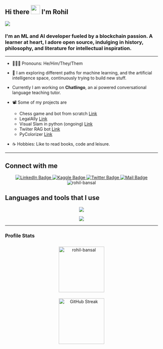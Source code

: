 ## Hi there <img src="https://raw.githubusercontent.com/MartinHeinz/MartinHeinz/master/wave.gif" width="30px" height="30px"> I'm Rohil  

<img src="https://user-images.githubusercontent.com/74038190/225813708-98b745f2-7d22-48cf-9150-083f1b00d6c9.gif" />


### I'm an ML and AI developer fueled by a blockchain passion. A learner at heart, I adore open source, indulging in history, philosophy, and literature for intellectual inspiration.

---

- 👨🏻‍💻 Pronouns: He/Him/They/Them
- 🔭 I am exploring different paths for machine learning, and the artificial intelligence space, continuously trying to build new stuff.
- Currently I am working on **Chatlingo**, an ai powered conversational language teaching tutor.
- 📽️ Some of my projects are
  - Chess game and bot from scratch <a href="https://github.com/realrohilbansal/chessdotai">Link</a>
  - LegalAlly <a href="https://github.com/realrohilbansal/legalaibot">Link</a>
  - Visual Slam in python (ongoing) <a href="https://github.com/realrohilbansal/visual-slam-py">Link</a>
  - Twiiter RAG bot <a href="https://github.com/realrohilbansal/twitter-rag-bot">Link</a>
  - PyColorizer <a href="https://github.com/realrohilbansal/pycolorizer">Link<a>
  
- ☕ Hobbies: Like to read books, code and leisure.

---

## Connect with me


<div>
  <div id="badges" align="center">
      <a href="https://www.linkedin.com/in/realrohilbansal">
      	<img src="https://img.shields.io/badge/LinkedIn-blue?style=for-the-badge&logo=linkedin&logoColor=white" alt="LinkedIn Badge"/>
      </a>
      <a href="https://www.kaggle.com/realrohilbansal">
      	<img src="https://img.shields.io/badge/Kaggle-gray?style=for-the-badge&logo=kaggle&logoColor=white" alt="Kaggle Badge"/>
      </a>
    <a href="https://www.twitter.com/hellorohil">
    	<img src="https://img.shields.io/badge/Twitter-blue?style=for-the-badge&logo=twitter&logoColor=white" alt="Twitter Badge"/>  
    </a>
    <a href="mailto:rohilbansaltech@gmail.com">
    	<img src="https://img.shields.io/badge/Mail-red?style=for-the-badge&logo=gmail&logoColor=white" alt="Mail Badge"/>  
    </a>
  </div>
  
  <div id="views" align="center">
      <img src="https://komarev.com/ghpvc/?username=realrohilbansal" alt="rohil-bansal" />
  </div>
</div>


## Languages and tools that I use

<p align="center">
  <a href="https://skillicons.dev">
    <img src="https://skillicons.dev/icons?i=python,pytorch,django,aws,tensorflow,mysql,docker" />
  </a>
</p>
<p align="center">
  <a href="https://skillicons.dev">
    <img src="https://skillicons.dev/icons?i=rust,bash,vscode,fastapi,ubuntu,obsidian,md,git" />
  </a>
</p>
<!-- <p align="center">
  <a href="https://skillicons.dev">
    <img src="https://skillicons.dev/icons?i=" />
  </a>
</p> -->


---

### Profile Stats
<div id="stats" align="center">
  <div>
    <img height="150px" align="center" style="margin:2%;" src="https://github-readme-stats.vercel.app/api?username=realrohilbansal&hide_rank=true&show_icons=true&theme=dark" alt="rohil-bansal" />
  </div>
  <div>
    <img height="150px" align="center" style="margin:2%;" src="https://github-readme-streak-stats.herokuapp.com?user=realrohilbansal&theme=dark" alt="GitHub Streak" />
  </div>
</div>